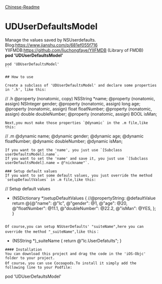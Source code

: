 [Chinese-Readme](https://github.com/liuchongfaye/UDUserDefaultsModel/blob/master/README.md)

# UDUserDefaultsModel
 Manage the values saved by NSUserdefaults. 
 Blog:https://www.jianshu.com/p/681ef055f716  
 YIIFMDB:https://github.com/liuchongfaye/YIIFMDB (Library of FMDB)  
 **pod 'UDUserDefaultsModel'**  
 
 ```
 pod 'UDUserDefaultsModel'
 ``

## How to use

Create a subclass of 'UDUserDefaultsModel' and declare some properties in '.h', like this:
```
// .h
@property (nonatomic, copy)    NSString *name;
@property (nonatomic, assign)  NSInteger gender;
@property (nonatomic, assign)  long age;
@property (nonatomic, assign)  float floatNumber;
@property (nonatomic, assign)  double doubleNumber;
@property (nonatomic, assign)  BOOL isMan;
```
Next,you must make those properties `@dynamic` in the .m file,like this:
```
// .m
@dynamic name;
@dynamic gender;
@dynamic age;
@dynamic floatNumber;
@dynamic doubleNumber;
@dynamic isMan;
```
If you want to get the 'name', you just use `[Subclass userDefaultsModel].name`.
If you want to set the 'name' and save it, you just use `[Subclass userDefaultsModel].name = @"nickname"`.

### Setup default values
If you want to set some default values, you just override the method `setupDefaultValues` in .m file,like this:
```
// Setup default values
- (NSDictionary *)setupDefaultValues {
    //@propertyString: @defaultValue
    return @{@"name": @"lc",
             @"gender": @1,
             @"age": @20,
             @"floatNumber": @11.1,
             @"doubleNumber": @22.2,
             @"isMan": @YES,
             };
}
```

Of course,you can setup NSUserDefaults' "suiteName",here you can override the method "_suiteName",like this：
```
- (NSString *)_suiteName {
    return @"lc.UserDefatults";
}
```
#### Installation
You can download this project and drag the code in the 'iOS-Objc' folder to your project.
Of course，you can use Cocoapods.To install it simply add the following line to your Podfile:
```
pod 'UDUserDefaultsModel'
```
